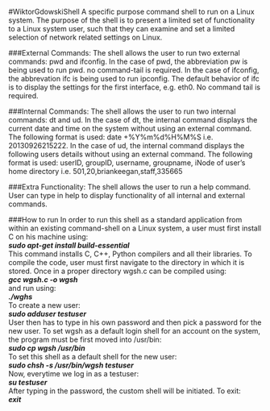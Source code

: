 #WiktorGdowskiShell
A specific purpose command shell to run on a Linux system. The purpose of the shell is to present a limited set of functionality to a Linux system user, such that they can examine and set a limited selection of network related settings on Linux.

###External Commands:
The shell allows the user to run two external commands: pwd and ifconfig. In the case of pwd, the abbreviation pw is being used to run pwd. no command-tail is required. In the case of ifconfig, the abbrevation ifc is being used to run ipconfig. The default behavior of ifc is to display the settings for the first interface, e.g. eth0. No command tail is required.

###Internal Commands:
The shell allows the user to run two internal commands: dt and ud. In the case of dt, the internal command displays the current date and time on the system without using an external command. The following format is used: date +%Y%m%d%H%M%S i.e. 20130926215222. In the case of ud, the internal command displays the following users details without using an external command. The following format is used: userID, groupID, username, groupname, iNode of user’s home directory i.e. 501,20,briankeegan,staff,335665

###Extra Functionality:
The shell allows the user to run a help command. User can type in help to display functionality of all internal and external commands.

###How to run
In order to run this shell as a standard application from within an existing command-shell on a Linux system, a user must first install C on his machine using:<br />
**_sudo apt-get install build-essential_**<br />
This command installs C, C++, Python compilers and all their libraries. To compile the code, user must first navigate to the directory in which it is stored. Once in a proper directory wgsh.c can be compiled using:<br />
**_gcc wgsh.c -o wgsh_**<br />
and run using:<br />
**_./wghs_**<br />
To create a new user:<br />
**_sudo adduser testuser_**<br />
User then has to type in his own password and then pick a password for the new user. To set wgsh as a default login shell for an account on the system, the program must be first moved into /usr/bin:<br />
**_sudo cp wgsh /usr/bin_**<br />
To set this shell as a default shell for the new user:<br />
**_sudo chsh -s /usr/bin/wgsh testuser_**<br />
Now, everytime we log in as a testuser:<br />
**_su testuser_**<br />
After typing in the password, the custom shell will be initiated. To exit:<br />
**_exit_**<br />
